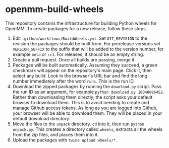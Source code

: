 # openmm-build-wheels

This repository contains the infrastructure for building Python wheels for OpenMM.  To create packages for a new
release, follow these steps.

1. Edit `.github/workflows/BuildWheels.yml`.  Set `GIT_REVISION` to the revision the packages should be built from.
   For prerelease versions set `VERSION_SUFFIX` to the suffix that will be added to the version number, for example
   `beta` or `rc1`.  For releases, it should be an empty string.
2. Create a pull request.  Once all builds are passing, merge it.
3. Packages will be built automatically.  Assuming they succeed, a green checkmark will appear on the repository's main
   page.  Click it, then select any build.  Look in the browser's URL bar and find the long number immediately after the
   word `runs`.  This is the run ID.
4. Download the zipped packages by running the `download.py` script.  Pass the run ID as an argument, for example
   `python download.py 18048086452`.  Rather than downloading them directly, the script asks your default browser to
   download them.  This is to avoid needing to create and manage Github access tokens.  As long as you are logged into
   Github, your browser will be able to download them.  They will be placed in your default download directory.
5. Move the files to the `unpack` directory.  `cd` into it, then run `python unpack.py`.  This creates a directory
   called `wheels`, extracts all the wheels from the zip files, and places them into it.
6. Upload the packages with `twine upload wheels/*`.
